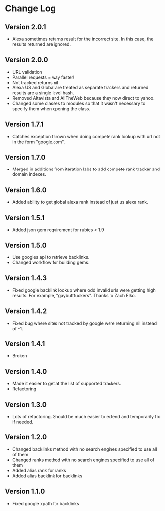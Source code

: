 # Change Log

## Version 2.0.1
* Alexa sometimes returns result for the incorrect site. In this case, the results returned are ignored.

## Version 2.0.0
* URL validation
* Parallel requests = way faster!
* Not tracked returns nil
* Alexa US and Global are treated as separate trackers and returned results are a single level hash.
* Removed Altavista and AllTheWeb because they now direct to yahoo.
* Changed some classes to modules so that it wasn't necessary to specify them when opening the class.

## Version 1.7.1
* Catches exception thrown when doing compete rank lookup with url not in the form "google.com".

## Version 1.7.0
* Merged in additions from iteration labs to add compete rank tracker and domain indexes.

## Version 1.6.0

* Added ability to get global alexa rank instead of just us alexa rank.

## Version 1.5.1

* Added json gem requirement for rubies < 1.9

## Version 1.5.0

* Use googles api to retrieve backlinks.
* Changed workflow for building gems.

## Version 1.4.3

* Fixed google backlink lookup where odd invalid urls were getting high results. For example, "gaybuttfuckers". Thanks to Zach Elko.

## Version 1.4.2

* Fixed bug where sites not tracked by google were returning nil instead of -1.

## Version 1.4.1

* Broken

## Version 1.4.0

* Made it easier to get at the list of supported trackers.
* Refactoring

## Version 1.3.0

* Lots of refactoring. Should be much easier to extend and temporarily fix if needed.

## Version 1.2.0

* Changed backlinks method with no search engines specified to use all of them
* Changed ranks method with no search engines specified to use all of them
* Added alias rank for ranks
* Added alias backlink for backlinks

## Version 1.1.0

* Fixed google xpath for backlinks
